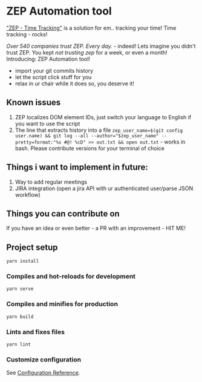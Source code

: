 # ZEP Automation tool

["ZEP - Time Tracking"](https://www.zep.de/time-tracking.html) is a solution for em.. tracking your time! Time tracking - rocks! 

_Over 540 companies trust ZEP. Every day._ - indeed! Lets imagine you didn't trust ZEP. You kept *not trusting zep* for a week, or even a month! Introducing: ZEP Automation tool!

- import your git commits history
- let the script click stuff for you
- relax in ur chair while it does so, you deserve it!

## Known issues
1. ZEP localizes DOM element IDs, just switch your language to English if you want to use the script
2. The line that extracts history into a file
`zep_user_name=$(git config user.name) && git log --all --author="$zep_user_name" --pretty=format:"%s #@! %cD" >> out.txt && open out.txt` - works in bash. Please contribute versions for your terminal of choice

## Things i want to implement in future:
1. Way to add regular meetings
2. JIRA integration (open a jira API with ur authenticated user/parse JSON workflow)

## Things you can contribute on
If you have an idea or even better - a PR with an improvement - HIT ME!

## Project setup
```
yarn install
```

### Compiles and hot-reloads for development
```
yarn serve
```

### Compiles and minifies for production
```
yarn build
```

### Lints and fixes files
```
yarn lint
```

### Customize configuration
See [Configuration Reference](https://cli.vuejs.org/config/).
